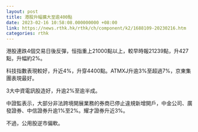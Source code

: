 ```yaml
---
layout: post
title: 港股升幅擴大至逾400點
date: 2023-02-16 10:58:08.000000000 +08:00
link: https://news.rthk.hk/rthk/ch/component/k2/1688109-20230216.htm
categories: rthk
---
```


港股連跌4個交易日後反彈，恒指重上21000點以上，較早時報21239點，升427點，升幅約2%。

科技指數表現較好，升近4%，升穿4400點。ATMXJ升逾3%至超過7%，京東集團表現最好。

3大中資電訊股造好，升逾2%至逾半成。

中證監表示，大部分非法跨境開展業務的券商已停止違規新增開戶，中金公司、廣發證券、中信證券升逾1%至2%。耀才證券升近3%。

不過，公用股逆市偏軟。
